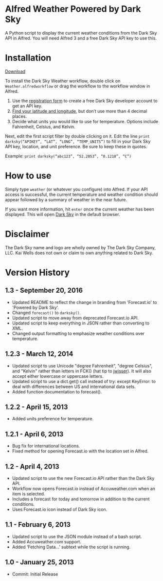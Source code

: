 Alfred Weather Powered by Dark Sky
==================================

A Python script to display the current weather conditions from the Dark Sky API in Alfred. You will need Alfred 3 and a free Dark Sky API key to use this.

# Installation

[Download](https://github.com/quells/darksky-weather-alfred2/blob/master/Weather.alfredworkflow?raw=true)

To install the Dark Sky Weather workflow, double click on ```Weather.alfredworkflow``` or drag the workflow to the workflow window in Alfred.

1. Use the [registration form](https://darksky.net/dev/register) to create a free Dark Sky developer account to get an API key.
2. [Find your latitude and longitude](http://stevemorse.org/jcal/latlon.php), but don’t use more than 4 decimal places.
3. Decide what units you would like to use for temperature. Options include Fahrenheit, Celsius, and Kelvin.

Next, edit the first script filter by double clicking on it. Edit the line ```print darksky(“APIKEY”, “LAT”, “LONG”, “TEMP_UNITS”)``` to fill in your Dark Sky API key, location, and unit preference. Be sure to keep these in quotes.

Example: ```print darksky(“abc123”, “52.2053”, “0.1218”, “C”)```

# How to use

Simply type ```weather``` (or whatever you configure) into Alfred. If your API access is successful, the current temperature and weather condition should appear followed by a summary of weather in the near future.

If you want more information, hit ```enter``` once the current weather has been displayed. This will open [Dark Sky](http://darksky.net) in the default browser.

# Disclaimer

The Dark Sky name and logo are wholly owned by The Dark Sky Company, LLC. Kai Wells does not own or claim to own anything related to Dark Sky.

# Version History

## 1.3 - September 20, 2016

- Updated README to reflect the change in branding from 'Forecast.io' to 'Powered by Dark Sky'.
- Changed `forecast()` to `darksky()`.
- Updated script to move away from deprecated Forecast.io API.
- Updated script to keep everything in JSON rather than converting to XML.
- Changed output formatting to emphasize weather conditions over temperature.

## 1.2.3 - March 12, 2014

- Updated script to use Unicode "degree Fahrenheit", "degree Celsius", and "Kelvin" rather than letters in FCK() (hat tip to [jwisser](https://github.com/jwisser/darksky-weather-alfred2)). It will also accept either lowercase or uppercase letters.
- Updated script to use a dict.get() call instead of try: except KeyError: to deal with differences between US and international data sets.
- Added function documentation to forecast().

## 1.2.2 - April 15, 2013

- Added units preference for temperature.

## 1.2.1 - April 6, 2013

- Bug fix for international locations.
- Fixed method for opening Forecast.io with the location set in Alfred.

## 1.2 - April 4, 2013

- Updated script to use the new Forecast.io API rather than the Dark Sky API.
- Workflow now opens Forecast.io instead of Accuweather.com when an item is selected.
- Includes a forecast for today and tomorrow in addition to the current conditions.
- Uses Forecast.io icon instead of Dark Sky icon.

## 1.1 - February 6, 2013

- Updated script to use the JSON module instead of a bash script.
- Added Accuweather.com support.
- Added ‘Fetching Data…’ subtext while the script is running.

## 1.0 - January 25, 2013

- Commit: Initial Release
